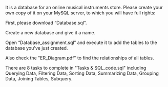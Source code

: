 It is a database for an online musical instruments store. Please create your own copy of it on your MySQL server, to which you will have full rights:

First, please download “Database.sql”.

Create a new database and give it a name.

Open “Database_assignment.sql” and execute it to add the tables to the database you've just created.

Also check the "ER_Diagram.pdf" to find the relationships of all tables.

There are 8 tasks to complete in "Tasks & SQL_code.sql" including Querying Data, Filtering Data, Sorting Data, Summarizing Data, Grouping Data, Joining Tables, Subquery.

